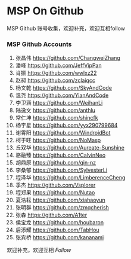 # MSP On Github

MSP Github 账号收集，欢迎补充，欢迎互相follow

### MSP Github Accounts
1. 张昌伟 https://github.com/ChangweiZhang
2. 潘峰 https://github.com/JeffVipPan
3. 肖振 https://github.com/wwlxz22
4. 赵昶 https://github.com/zclaiqcc
5. 杨文乾 https://github.com/SkyAndCode
6. 温尧  https://github.com/YianAndCode
7. 李卫涵 https://github.com/WeihanLi
8. 陆逸文 https://github.com/anthlu
9. 常仁坤 https://github.com/shincfk
10. 杨宇星 https://github.com/yyx290799684
11. 谢霄阳 https://github.com/WindroidBot
12. 柯于旺 https://github.com/NoMasp
13. 丘双华 https://github.com/Aureate-Sunshine
14. 骆融臻 https://github.com/CalvinNeo
15. 胡鼎原 https://github.com/qin-nz
16. 李桑郁 https://github.com/SylvesterLi
17. 程泽华  https://github.com/LimberenceCheng
18. 季杰 https://github.com/Vsplorer
19. 程郑果 https://github.com/Nutao
20. 夏浩耘 https://github.com/xiahaoyun
21. 张明群 https://github.com/zmqcherish
22. 张森 https://github.com/A1ter
23. 侯宝龙 https://github.com/houbaron
24. 后添耀 https://github.com/TabHou
25. 张宾桥 https://github.com/kananami

欢迎补充，欢迎互相 *Follow*
